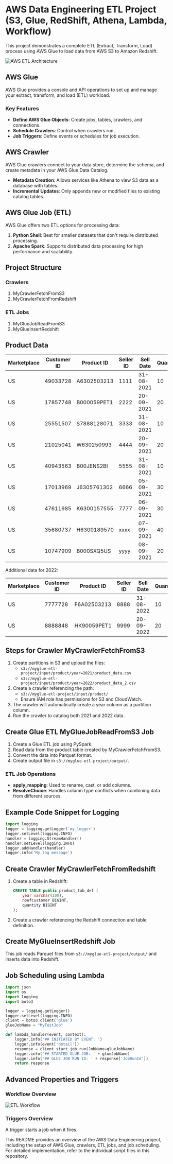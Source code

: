 # AWS Data Engineering ETL Project (S3, Glue, RedShift, Athena, Lambda, Workflow)

This project demonstrates a complete ETL (Extract, Transform, Load) process using AWS Glue to load data from AWS S3 to Amazon Redshift.

![AWS ETL Architecture](Images/AWS%20ETL%20Architecture.png)

## AWS Glue

AWS Glue provides a console and API operations to set up and manage your extract, transform, and load (ETL) workload.

### Key Features

- **Define AWS Glue Objects**: Create jobs, tables, crawlers, and connections.
- **Schedule Crawlers**: Control when crawlers run.
- **Job Triggers**: Define events or schedules for job execution.

## AWS Crawler

AWS Glue crawlers connect to your data store, determine the schema, and create metadata in your AWS Glue Data Catalog.

- **Metadata Creation**: Allows services like Athena to view S3 data as a database with tables.
- **Incremental Updates**: Only appends new or modified files to existing catalog tables.

## AWS Glue Job (ETL)

AWS Glue offers two ETL options for processing data:

1. **Python Shell**: Best for smaller datasets that don't require distributed processing.
2. **Apache Spark**: Supports distributed data processing for high performance and scalability.

## Project Structure

### Crawlers

1. MyCrawlerFetchFromS3
2. MyCrawlerFetchFromRedshift

### ETL Jobs

1. MyGlueJobReadFromS3
2. MyGlueInsertRedshift

## Product Data

| Marketplace | Customer ID | Product ID   | Seller ID | Sell Date  | Quantity |
|-------------|-------------|--------------|-----------|------------|----------|
| US          | 49033728    | A6302503213  | 1111      | 31-08-2021 | 10       |
| US          | 17857748    | B000059PET1  | 2222      | 20-09-2021 | 20       |
| US          | 25551507    | S7888128071  | 3333      | 31-08-2021 | 10       |
| US          | 21025041    | W630250993   | 4444      | 20-09-2021 | 20       |
| US          | 40943563    | B00JENS2BI   | 5555      | 31-08-2021 | 10       |
| US          | 17013969    | J6305761302  | 6666      | 05-09-2021 | 30       |
| US          | 47611685    | K6300157555  | 7777      | 06-09-2021 | 30       |
| US          | 35680737    | H6300189570  | xxxx      | 07-09-2021 | 40       |
| US          | 10747909    | B000SXQ5US   | yyyy      | 08-09-2021 | 20       |

Additional data for 2022:

| Marketplace | Customer ID | Product ID   | Seller ID | Sell Date  | Quantity |
|-------------|-------------|--------------|-----------|------------|----------|
| US          | 7777728     | F6A02503213  | 8888      | 31-08-2022 | 10       |
| US          | 8888848     | HK90059PET1  | 9999      | 20-09-2022 | 20       |

## Steps for Crawler MyCrawlerFetchFromS3

1. Create partitions in S3 and upload the files:
   - `s3://myglue-etl-project/input/product/year=2021/product_data.csv`
   - `s3://myglue-etl-project/input/product/year=2022/product_data_2.csv`
2. Create a crawler referencing the path:
   - `s3://myglue-etl-project/input/product/`
   - Ensure IAM role has permissions for S3 and CloudWatch.
3. The crawler will automatically create a year column as a partition column.
4. Run the crawler to catalog both 2021 and 2022 data.

## Create Glue ETL MyGlueJobReadFromS3 Job

1. Create a Glue ETL job using PySpark.
2. Read data from the product table created by MyCrawlerFetchFromS3.
3. Convert the data into Parquet format.
4. Create output file in `s3://myglue-etl-project/output/`.

### ETL Job Operations

- **apply_mapping**: Used to rename, cast, or add columns.
- **ResolveChoice**: Handles column type conflicts when combining data from different sources.

## Example Code Snippet for Logging

```python
import logging
logger = logging.getLogger('my_logger')
logger.setLevel(logging.INFO)
handler = logging.StreamHandler()
handler.setLevel(logging.INFO)
logger.addHandler(handler)
logger.info('My log message')
```

## Create Crawler MyCrawlerFetchFromRedshift

1. Create a table in Redshift:
   ```sql
   CREATE TABLE public.product_tab_def (
       year varchar(100),
       noofcustomer BIGINT,
       quantity BIGINT
   );
   ```
2. Create a crawler referencing the Redshift connection and table definition.

## Create MyGlueInsertRedshift Job

This job reads Parquet files from `s3://myglue-etl-project/output/` and inserts data into Redshift.

## Job Scheduling using Lambda

```python
import json
import os
import logging
import boto3

logger = logging.getLogger()
logger.setLevel(logging.INFO)
client = boto3.client('glue')
glueJobName = "MyTestJob"

def lambda_handler(event, context):
    logger.info('## INITIATED BY EVENT: ')
    logger.info(event['detail'])
    response = client.start_job_run(JobName=glueJobName)
    logger.info('## STARTED GLUE JOB: ' + glueJobName)
    logger.info('## GLUE JOB RUN ID: ' + response['JobRunId'])
    return response
```

## Advanced Properties and Triggers

### Workflow Overview

![ETL Workflow](Images/ETL%20Workflow.png)

### Triggers Overview

A trigger starts a job when it fires.

This README provides an overview of the AWS Data Engineering project, including the setup of AWS Glue, crawlers, ETL jobs, and job scheduling. For detailed implementation, refer to the individual script files in this repository.
